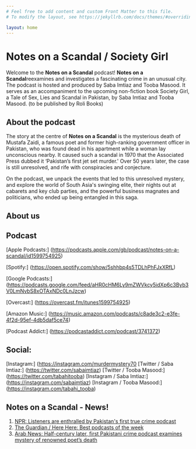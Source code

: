 ```yaml
---
# Feel free to add content and custom Front Matter to this file.
# To modify the layout, see https://jekyllrb.com/docs/themes/#overriding-theme-defaults

layout: home
---
```

# Notes on a Scandal / Society Girl

Welcome to the **Notes on a Scandal** podcast! **Notes on a Scandal**reexamines and investigates a fascinating crime in an unusual city. The podcast is hosted and produced by Saba Imtiaz and Tooba Masood. It serves as an accompaniment to the upcoming non-fiction book Society Girl, a Tale of Sex, Lies and Scandal in Pakistan, by Saba Imtiaz and Tooba Masood. (to be published by Roli Books)

## About the podcast

The story at the centre of **Notes on a Scandal** is the mysterious death of Mustafa Zaidi, a famous poet and former high-ranking government officer in Pakistan, who was found dead in his apartment while a woman lay unconscious nearby. It caused such a scandal in 1970 that the Associated Press dubbed it ‘Pakistan’s first jet set murder.' Over 50 years later, the case is still unresolved, and rife with conspiracies and conjecture. 

On the podcast, we unpack the events that led to this unresolved mystery, and explore the world of South Asia's swinging elite, their nights out at cabarets and key club parties, and the powerful business magnates and politicians, who ended up being entangled in this saga.

## About us




## Podcast

[Apple Podcasts:] (https://podcasts.apple.com/gb/podcast/notes-on-a-scandal/id1599754925)

[Spotify:] (https://open.spotify.com/show/5shhbp4s5TDLhPhFJxXRfL)

[Google Podcasts:] (https://podcasts.google.com/feed/aHR0cHM6Ly9mZWVkcy5idXp6c3Byb3V0LmNvbS8xOTAxNDc0LnJzcw)

[Overcast:] (https://overcast.fm/itunes1599754925)

[Amazon Music:] (https://music.amazon.com/podcasts/c8ade3c2-e3fe-4f2d-95ef-4db5daf5ce74)

[Podcast Addict:] (https://podcastaddict.com/podcast/3741372)


## Social: 
[Instagram:] (https://instagram.com/murdermystery70
[Twitter / Saba Imtiaz:] (https://twitter.com/sabaimtiaz)
[Twitter / Tooba Masood:] (https://twitter.com/tabahitooba)
[Instagram / Saba Imtiaz:] (https://instagram.com/sabaimtiaz)
[Instagram / Tooba Masood:] (https://instagram.com/tabahi_tooba)


## Notes on a Scandal - News!

1. [NPR: Listeners are enthralled by Pakistan's first true crime podcast](https://www.npr.org/2023/08/07/1192432614/listeners-are-enthralled-by-pakistans-fist-true-crime-podcast) 
2. [The Guardian / Here Here: Best podcasts of the week](https://www.theguardian.com/tv-and-radio/2022/aug/25/hear-here-koko-gorilla-podcast) 
3. [Arab News: Half-century later, first Pakistani crime podcast examines mystery of renowned poet’s death](https://www.arabnews.pk/node/2123411/pakistan) 




